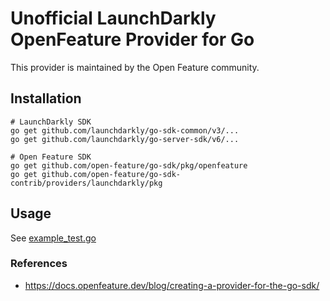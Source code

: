 # Unofficial LaunchDarkly OpenFeature Provider for Go

This provider is maintained by the Open Feature community.

## Installation

```
# LaunchDarkly SDK
go get github.com/launchdarkly/go-sdk-common/v3/...
go get github.com/launchdarkly/go-server-sdk/v6/...

# Open Feature SDK
go get github.com/open-feature/go-sdk/pkg/openfeature
go get github.com/open-feature/go-sdk-contrib/providers/launchdarkly/pkg
```

## Usage
See [example_test.go](./example_test.go)

### References
* https://docs.openfeature.dev/blog/creating-a-provider-for-the-go-sdk/
